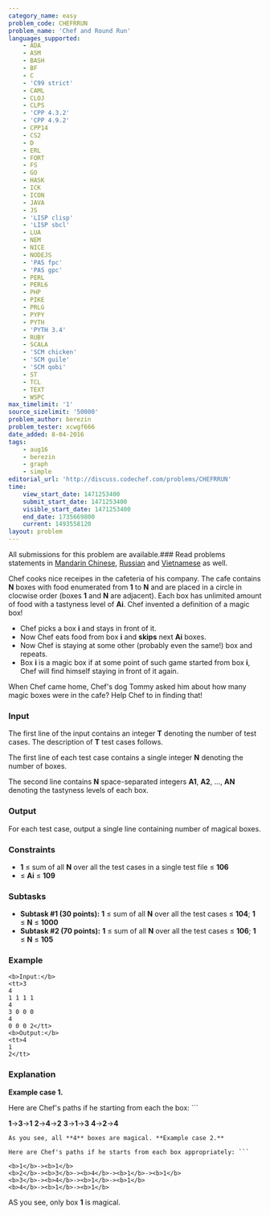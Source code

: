 ```yaml
---
category_name: easy
problem_code: CHEFRRUN
problem_name: 'Chef and Round Run'
languages_supported:
    - ADA
    - ASM
    - BASH
    - BF
    - C
    - 'C99 strict'
    - CAML
    - CLOJ
    - CLPS
    - 'CPP 4.3.2'
    - 'CPP 4.9.2'
    - CPP14
    - CS2
    - D
    - ERL
    - FORT
    - FS
    - GO
    - HASK
    - ICK
    - ICON
    - JAVA
    - JS
    - 'LISP clisp'
    - 'LISP sbcl'
    - LUA
    - NEM
    - NICE
    - NODEJS
    - 'PAS fpc'
    - 'PAS gpc'
    - PERL
    - PERL6
    - PHP
    - PIKE
    - PRLG
    - PYPY
    - PYTH
    - 'PYTH 3.4'
    - RUBY
    - SCALA
    - 'SCM chicken'
    - 'SCM guile'
    - 'SCM qobi'
    - ST
    - TCL
    - TEXT
    - WSPC
max_timelimit: '1'
source_sizelimit: '50000'
problem_author: berezin
problem_tester: xcwgf666
date_added: 8-04-2016
tags:
    - aug16
    - berezin
    - graph
    - simple
editorial_url: 'http://discuss.codechef.com/problems/CHEFRRUN'
time:
    view_start_date: 1471253400
    submit_start_date: 1471253400
    visible_start_date: 1471253400
    end_date: 1735669800
    current: 1493558120
layout: problem
---
```

All submissions for this problem are available.###  Read problems statements in [Mandarin Chinese](http://www.codechef.com/download/translated/AUG16/mandarin/CHEFRRUN.pdf), [Russian](http://www.codechef.com/download/translated/AUG16/russian/CHEFRRUN.pdf) and [Vietnamese](http://www.codechef.com/download/translated/AUG16/vietnamese/CHEFRRUN.pdf) as well.

Chef cooks nice receipes in the cafeteria of his company. The cafe contains **N** boxes with food enumerated from **1** to **N** and are placed in a circle in clocwise order (boxes **1** and **N** are adjacent). Each box has unlimited amount of food with a tastyness level of **Ai**. Chef invented a definition of a magic box!

- Chef picks a box **i** and stays in front of it.
- Now Chef eats food from box **i** and **skips** next **Ai** boxes.
- Now Chef is staying at some other (probably even the same!) box and repeats.
- Box **i** is a magic box if at some point of such game started from box **i**, Chef will find himself staying in front of it again.

When Chef came home, Chef's dog Tommy asked him about how many magic boxes were in the cafe? Help Chef to in finding that!

### Input

The first line of the input contains an integer **T** denoting the number of test cases. The description of **T** test cases follows.

The first line of each test case contains a single integer **N** denoting the number of boxes.

The second line contains **N** space-separated integers **A1**, **A2**, ..., **AN** denoting the tastyness levels of each box.

### Output

For each test case, output a single line containing number of magical boxes.

### Constraints

- **1** ≤ sum of all **N** over all the test cases in a single test file ≤ **106**
- ≤ **Ai** ≤ **109**

### Subtasks

- **Subtask #1 (30 points):** **1** ≤ sum of all **N** over all the test cases ≤ **104**; **1** ≤ **N** ≤ **1000**
- **Subtask #2 (70 points):** **1** ≤ sum of all **N** over all the test cases ≤ **106**; **1** ≤ **N** ≤ **105**

### Example

```
<b>Input:</b>
<tt>3
4
1 1 1 1
4
3 0 0 0
4
0 0 0 2</tt>
<b>Output:</b>
<tt>4
1
2</tt>

```
### Explanation

**Example case 1.**

Here are Chef's paths if he starting from each the box: ```

<b>1</b>-><b>3</b>-><b>1</b>
<b>2</b>-><b>4</b>-><b>2</b>
<b>3</b>-><b>1</b>-><b>3</b>
<b>4</b>-><b>2</b>-><b>4</b>

```
As you see, all **4** boxes are magical. **Example case 2.**

Here are Chef's paths if he starts from each box appropriately: ```

<b>1</b>-><b>1</b>
<b>2</b>-><b>3</b>-><b>4</b>-><b>1</b>-><b>1</b>
<b>3</b>-><b>4</b>-><b>1</b>-><b>1</b>
<b>4</b>-><b>1</b>-><b>1</b>

```
AS you see, only box **1** is magical.